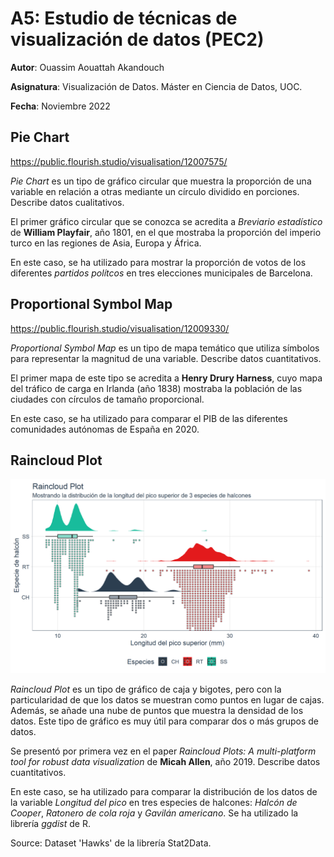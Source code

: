 # A5: Estudio de técnicas de visualización de datos (PEC2)

**Autor**: Ouassim Aouattah Akandouch

**Asignatura**: Visualización de Datos. Máster en Ciencia de Datos, UOC.

**Fecha**: Noviembre 2022

## Pie Chart
https://public.flourish.studio/visualisation/12007575/

*Pie Chart* es un tipo de gráfico circular que muestra la proporción de una variable en relación a otras mediante un círculo dividido en porciones. Describe datos cualitativos.

El primer gráfico circular que se conozca se acredita a *Breviario estadístico* de **William Playfair**, año 1801, en el que mostraba la proporción del imperio turco en las regiones de Asia, Europa y África.

En este caso, se ha utilizado para mostrar la proporción de votos de los diferentes *partidos polítcos* en tres elecciones municipales de Barcelona.

## Proportional Symbol Map
https://public.flourish.studio/visualisation/12009330/

*Proportional Symbol Map* es un tipo de mapa temático que utiliza símbolos para representar la magnitud de una variable. Describe datos cuantitativos.

El primer mapa de este tipo se acredita a **Henry Drury Harness**, cuyo mapa del tráfico de carga en Irlanda (año 1838) mostraba la población de las ciudades con círculos de tamaño proporcional. 

En este caso, se ha utilizado para comparar el PIB de las diferentes comunidades autónomas de España en 2020.

## Raincloud Plot

![raincloud](ggdist_raincloud_plot.png)

*Raincloud Plot* es un tipo de gráfico de caja y bigotes, pero con la particularidad de que los datos se muestran como puntos en lugar de cajas. Además, se añade una nube de puntos que muestra la densidad de los datos. Este tipo de gráfico es muy útil para comparar dos o más grupos de datos.

Se presentó por primera vez en el paper *Raincloud Plots: A multi-platform tool for robust data visualization* de **Micah Allen**, año 2019. Describe datos cuantitativos.

En este caso, se ha utilizado para comparar la distribución de los datos de la variable *Longitud del pico* en tres especies de halcones: *Halcón de Cooper*, *Ratonero de cola roja* y *Gavilán americano*. Se ha utilizado la librería *ggdist* de R.

Source: Dataset 'Hawks' de la librería Stat2Data.
